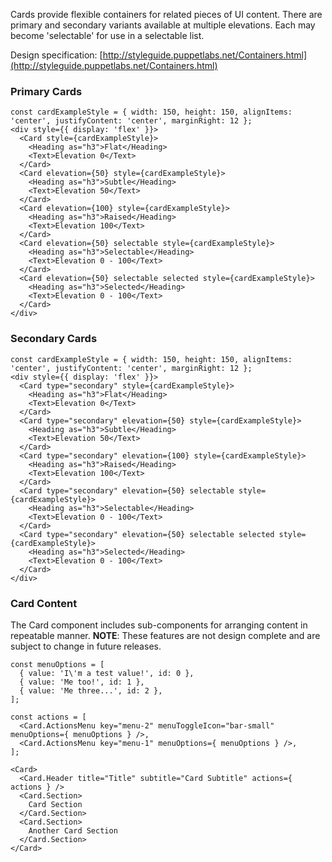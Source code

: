 Cards provide flexible containers for related pieces of UI content. There are primary and secondary variants available at multiple elevations. Each may become 'selectable' for use in a selectable list.

Design specification: [http://styleguide.puppetlabs.net/Containers.html](http://styleguide.puppetlabs.net/Containers.html)

### Primary Cards
```
const cardExampleStyle = { width: 150, height: 150, alignItems: 'center', justifyContent: 'center', marginRight: 12 };
<div style={{ display: 'flex' }}>
  <Card style={cardExampleStyle}>
    <Heading as="h3">Flat</Heading>
    <Text>Elevation 0</Text>
  </Card>
  <Card elevation={50} style={cardExampleStyle}>
    <Heading as="h3">Subtle</Heading>
    <Text>Elevation 50</Text>
  </Card>
  <Card elevation={100} style={cardExampleStyle}>
    <Heading as="h3">Raised</Heading>
    <Text>Elevation 100</Text>
  </Card>
  <Card elevation={50} selectable style={cardExampleStyle}>
    <Heading as="h3">Selectable</Heading>
    <Text>Elevation 0 - 100</Text>
  </Card>
  <Card elevation={50} selectable selected style={cardExampleStyle}>
    <Heading as="h3">Selected</Heading>
    <Text>Elevation 0 - 100</Text>
  </Card>
</div>
```

### Secondary Cards
```
const cardExampleStyle = { width: 150, height: 150, alignItems: 'center', justifyContent: 'center', marginRight: 12 };
<div style={{ display: 'flex' }}>
  <Card type="secondary" style={cardExampleStyle}>
    <Heading as="h3">Flat</Heading>
    <Text>Elevation 0</Text>
  </Card>
  <Card type="secondary" elevation={50} style={cardExampleStyle}>
    <Heading as="h3">Subtle</Heading>
    <Text>Elevation 50</Text>
  </Card>
  <Card type="secondary" elevation={100} style={cardExampleStyle}>
    <Heading as="h3">Raised</Heading>
    <Text>Elevation 100</Text>
  </Card>
  <Card type="secondary" elevation={50} selectable style={cardExampleStyle}>
    <Heading as="h3">Selectable</Heading>
    <Text>Elevation 0 - 100</Text>
  </Card>
  <Card type="secondary" elevation={50} selectable selected style={cardExampleStyle}>
    <Heading as="h3">Selected</Heading>
    <Text>Elevation 0 - 100</Text>
  </Card>
</div>
```

### Card Content

The Card component includes sub-components for arranging content in repeatable manner. **NOTE**: These features are not design complete and are subject to change in future releases.

```
const menuOptions = [
  { value: 'I\'m a test value!', id: 0 },
  { value: 'Me too!', id: 1 },
  { value: 'Me three...', id: 2 },
];

const actions = [
  <Card.ActionsMenu key="menu-2" menuToggleIcon="bar-small" menuOptions={ menuOptions } />,
  <Card.ActionsMenu key="menu-1" menuOptions={ menuOptions } />,
];

<Card>
  <Card.Header title="Title" subtitle="Card Subtitle" actions={ actions } />
  <Card.Section>
    Card Section
  </Card.Section>
  <Card.Section>
    Another Card Section
  </Card.Section>
</Card>
```
